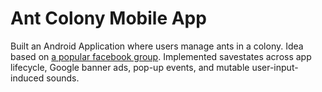 # Ant Colony Mobile App

  Built an Android Application where users manage ants in a colony. Idea based on [a popular facebook group](https://www.facebook.com/groups/1416375691836223). Implemented savestates across app lifecycle, Google banner ads, pop-up events, and mutable user-input-induced sounds.
